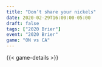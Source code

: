 ```yaml
---
title: "Don’t share your nickels"
date: 2020-02-29T16:00:00-05:00
draft: false
tags: ["2020 Brier"]
event: "2020 Brier"
game: "ON vs CA"
---
```

{{< game-details >}}
<!--more--> 